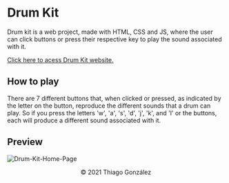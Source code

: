 <h1>Drum Kit</h1>
<p>Drum kit is a web project, made with HTML, CSS and JS, where the user can click buttons or press their respective key to play the sound associated with it.</p>
<a href="https://thiago-gonzalez.github.io/DrumKit/">Click here to acess Drum Kit website.</a>
<h2>How to play</h2>
<p>There are 7 different buttons that, when clicked or pressed, as indicated by the letter on the button, reproduce the different sounds that a drum can play. So if you press the letters 'w', 'a', 's', 'd', 'j', 'k', and 'l' or the buttons, each will produce a different sound associated with it.</p>
<h2>Preview</h2>
<img src="https://cdn.discordapp.com/attachments/855470619675852860/888135520650137630/unknown.png" alt="Drum-Kit-Home-Page">

<p align="center">&copy 2021 Thiago González</p>
